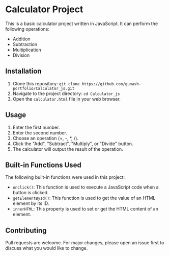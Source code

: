 # Calculator Project

This is a basic calculator project written in JavaScript. It can perform the following operations:

- Addition
- Subtraction
- Multiplication
- Division

## Installation

1. Clone this repository: `git clone https://github.com/gunash-portfolio/Calculator_js.git`
2. Navigate to the project directory: `cd Calculator_js`
3. Open the `calculator.html` file in your web browser.

## Usage

1. Enter the first number.
2. Enter the second number.
3. Choose an operation (+, -, *, /).
4. Click the "Add", "Subtract", "Multiply", or "Divide" button.
5. The calculator will output the result of the operation.

## Built-in Functions Used

The following built-in functions were used in this project:

- `onclick()`: This function is used to execute a JavaScript code when a button is clicked.
- `getElementById()`: This function is used to get the value of an HTML element by its ID.
- `innerHTML`: This property is used to set or get the HTML content of an element.

## Contributing

Pull requests are welcome. For major changes, please open an issue first to discuss what you would like to change.

